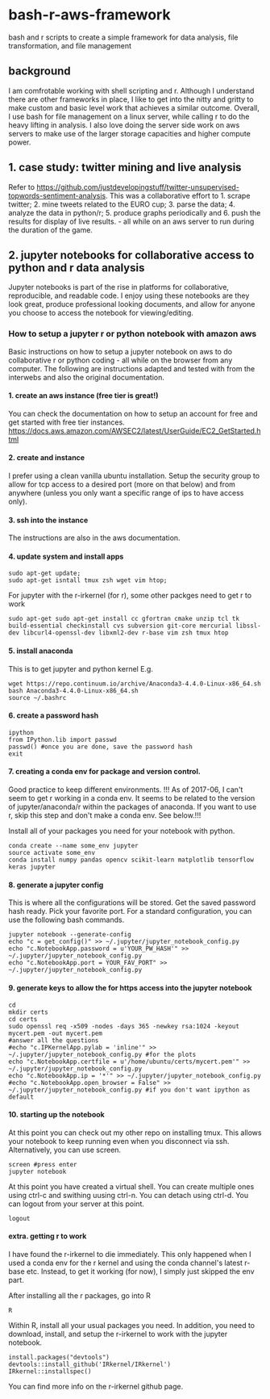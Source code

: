 # bash-r-aws-framework
bash and r scripts to create a simple framework for data analysis, file transformation, and file management

## background

I am comfrotable working with shell scripting and r. Although I understand there are other frameworks in place, I like to get into the nitty and gritty to make custom and basic level work that achieves a similar outcome. Overall, I use bash for file management on a linux server, while calling r to do the heavy lifting in analysis. I also love doing the server side work on aws servers to make use of the larger storage capacities and higher compute power.

## 1. case study: twitter mining and live analysis

Refer to https://github.com/justdevelopingstuff/twitter-unsupervised-topwords-sentiment-analysis. This was a collaborative effort to 1. scrape twitter; 2. mine tweets related to the EURO cup; 3. parse the data; 4. analyze the data in python/r; 5. produce graphs periodically and 6. push the results for display of live results. - all while on an aws server to run during the duration of the game.

## 2. jupyter notebooks for collaborative access to python and r data analysis

Jupyter notebooks is part of the rise in platforms for collaborative, reproducible, and readable code. I enjoy using these notebooks are they look great, produce professional looking documents, and allow for anyone you choose to access the notebook for viewing/editing.

### How to setup a jupyter r or python notebook with amazon aws

Basic instructions on how to setup a jupyter notebook on aws to do collaborative r or python coding - all while on the browser from any computer. The following are instructions adapted and tested with from the interwebs and also the original documentation.

#### 1. create an aws instance (free tier is great!)

You can check the documentation on how to setup an account for free and get started with free tier instances. https://docs.aws.amazon.com/AWSEC2/latest/UserGuide/EC2_GetStarted.html

#### 2. create and instance

I prefer using a clean vanilla ubuntu installation. Setup the security group to allow for tcp access to a desired port (more on that below) and from anywhere (unless you only want a specific range of ips to have access only). 

#### 3. ssh into the instance 

The instructions are also in the aws documentation.

#### 4. update system and install apps

```
sudo apt-get update;
sudo apt-get isntall tmux zsh wget vim htop;
```

For jupyter with the r-irkernel (for r), some other packges need to get r to work

```
sudo apt-get sudo apt-get install cc gfortran cmake unzip tcl tk build-essential checkinstall cvs subversion git-core mercurial libssl-dev libcurl4-openssl-dev libxml2-dev r-base vim zsh tmux htop
```

#### 5. install anaconda

This is to get jupyter and python kernel
E.g.
```
wget https://repo.continuum.io/archive/Anaconda3-4.4.0-Linux-x86_64.sh
bash Anaconda3-4.4.0-Linux-x86_64.sh
source ~/.bashrc
```
#### 6. create a password hash

```
ipython
from IPython.lib import passwd
passwd() #once you are done, save the password hash
exit
```

#### 7. creating a conda env for package and version control.

Good practice to keep different environments. !!! As of 2017-06, I can't seem to get r working in a conda env. It seems to be related to the version of jupyter/anaconda/r within the packages of anaconda. If you want to use r, skip this step and don't make a conda env. See below.!!!

Install all of your packages you need for your notebook with python.
```
conda create --name some_env jupyter
source activate some_env
conda install numpy pandas opencv scikit-learn matplotlib tensorflow keras jupyter
```

#### 8. generate a jupyter config

This is where all the configurations will be stored.
Get the saved password hash ready.
Pick your favorite port.
For a standard configuration, you can use the following bash commands.
```
jupyter notebook --generate-config
echo "c = get_config()" >> ~/.jupyter/jupyter_notebook_config.py
echo "c.NotebookApp.password = u'YOUR_PW_HASH'" >> ~/.jupyter/jupyter_notebook_config.py
echo "c.NotebookApp.port = YOUR_FAV_PORT" >> ~/.jupyter/jupyter_notebook_config.py
```

#### 9. generate keys to allow the for https access into the jupyter notebook
```
cd
mkdir certs
cd certs
sudo openssl req -x509 -nodes -days 365 -newkey rsa:1024 -keyout mycert.pem -out mycert.pem
#answer all the questions
#echo "c.IPKernelApp.pylab = 'inline'" >> ~/.jupyter/jupyter_notebook_config.py #for the plots
echo "c.NotebookApp.certfile = u'/home/ubuntu/certs/mycert.pem'" >> ~/.jupyter/jupyter_notebook_config.py
echo "c.NotebookApp.ip = '*'" >> ~/.jupyter/jupyter_notebook_config.py
#echo "c.NotebookApp.open_browser = False" >> ~/.jupyter/jupyter_notebook_config.py #if you don't want ipython as default
```

#### 10. starting up the notebook
At this point you can check out my other repo on installing tmux. This allows your notebook to keep running even when you disconnect via ssh. Alternatively, you can use screen.

```
screen #press enter
jupyter notebook
```
At this point you have created a virtual shell. You can create multiple ones using ctrl-c and swithing uusing ctrl-n.
You can detach using ctrl-d. You can logout from your server at this point.

```
logout
```

#### extra. getting r to work

I have found the r-irkernel to die immediately. This only happened when I used a conda env for the r kernel and using the conda channel's latest r-base etc. Instead, to get it working (for now), I simply just skipped the env part.

After installing all the r packages, go into R

```
R
```

Within R, install all your usual packages you need. In addition, you need to download, install, and setup the r-irkernel to work with the jupyter notebook.

```
install.packages("devtools")
devtools::install_github('IRkernel/IRkernel')
IRkernel::installspec()
```
You can find more info on the r-irkernel github page.

